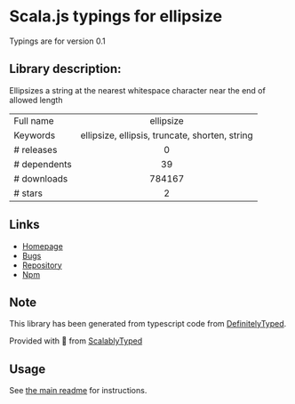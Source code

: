 
# Scala.js typings for ellipsize

Typings are for version 0.1

## Library description:
Ellipsizes a string at the nearest whitespace character near the end of allowed length

|                    |                 |
| ------------------ | :-------------: |
| Full name          | ellipsize |
| Keywords           | ellipsize, ellipsis, truncate, shorten, string |
| # releases         | 0 |
| # dependents       | 39 |
| # downloads        | 784167 |
| # stars            | 2 |

## Links
- [Homepage](https://github.com/mvhenten/ellipsize)
- [Bugs](https://github.com/mvhenten/ellipsize/issues)
- [Repository](https://github.com/mvhenten/ellipsize)
- [Npm](https://www.npmjs.com/package/ellipsize)
    


## Note
This library has been generated from typescript code from [DefinitelyTyped](https://definitelytyped.org).

Provided with :purple_heart: from [ScalablyTyped](https://github.com/oyvindberg/ScalablyTyped)

## Usage
See [the main readme](../../readme.md) for instructions.


